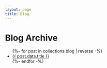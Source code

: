 ```yaml
---
layout: page
title: Blog
---
```


# Blog Archive

<ul>
{%- for post in collections.blog | reverse -%}
  <li><a href="{{ post.url }}">{{ post.data.title }}</a></li>
{%- endfor -%}
</ul>
